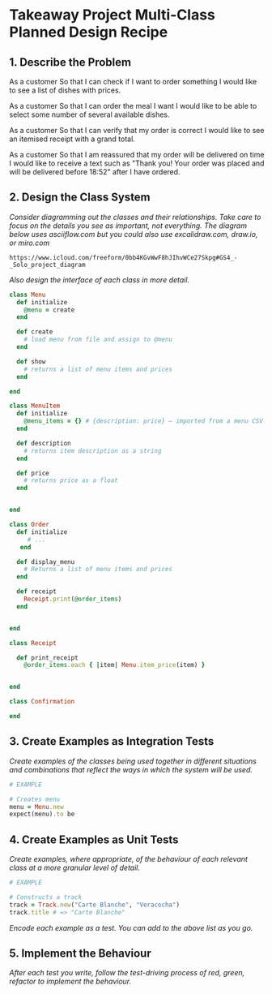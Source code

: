 # Takeaway Project Multi-Class Planned Design Recipe

## 1. Describe the Problem

As a customer
So that I can check if I want to order something
I would like to see a list of dishes with prices.

As a customer
So that I can order the meal I want
I would like to be able to select some number of several available dishes.

As a customer
So that I can verify that my order is correct
I would like to see an itemised receipt with a grand total.

As a customer
So that I am reassured that my order will be delivered on time
I would like to receive a text such as "Thank you! Your order was placed and will be delivered before 18:52" after I have ordered.

## 2. Design the Class System

_Consider diagramming out the classes and their relationships. Take care to
focus on the details you see as important, not everything. The diagram below
uses asciiflow.com but you could also use excalidraw.com, draw.io, or miro.com_

```
https://www.icloud.com/freeform/0bb4KGvWwF8hJIhvWCe27Skpg#GS4_-_Solo_project_diagram
```

_Also design the interface of each class in more detail._

```ruby
class Menu
  def initialize
    @menu = create
  end

  def create
    # load menu from file and assign to @menu
  end

  def show
    # returns a list of menu items and prices
  end

end

class MenuItem
  def initialize
    @menu_items = {} # {description: price} – imported from a menu CSV file
  end

  def description
    # returns item description as a string
  end

  def price
    # returns price as a float
  end


end

class Order
  def initialize
     # ...
   end

  def display_menu
    # Returns a list of menu items and prices
  end

  def receipt
    Receipt.print(@order_items)
  end


end

class Receipt

  def print_receipt
    @order_items.each { |item| Menu.item_price(item) }


end

class Confirmation

end
```

## 3. Create Examples as Integration Tests

_Create examples of the classes being used together in different situations and
combinations that reflect the ways in which the system will be used._

```ruby
# EXAMPLE

# Creates menu
menu = Menu.new
expect(menu).to be

```

## 4. Create Examples as Unit Tests

_Create examples, where appropriate, of the behaviour of each relevant class at
a more granular level of detail._

```ruby
# EXAMPLE

# Constructs a track
track = Track.new("Carte Blanche", "Veracocha")
track.title # => "Carte Blanche"
```

_Encode each example as a test. You can add to the above list as you go._

## 5. Implement the Behaviour

_After each test you write, follow the test-driving process of red, green,
refactor to implement the behaviour._